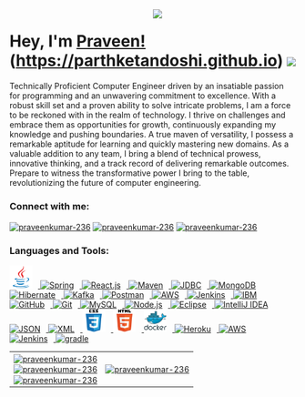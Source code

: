 <img align="right" width="50%" src="https://github.com/praveenkumar-236/praveenkumar-236/blob/master/assets/praveen.gif">

# Hey, I'm [Praveen!](https://praveenkumar-236.github.io) (https://parthketandoshi.github.io) <img src="https://media.giphy.com/media/hvRJCLFzcasrR4ia7z/giphy.gif" width="35px">
<!-- <img width="40%" src="https://github.com/praveenkumar-236/praveenkumar-236/blob/master/assets/designer_developer.gif"> --><!-- ## Designer & Developer -->

Technically Proficient Computer Engineer driven by an insatiable passion for programming and an unwavering commitment to excellence. With a robust skill set and a proven ability to solve intricate problems, I am a force to be reckoned with in the realm of technology. I thrive on challenges and embrace them as opportunities for growth, continuously expanding my knowledge and pushing boundaries. A true maven of versatility, I possess a remarkable aptitude for learning and quickly mastering new domains. As a valuable addition to any team, I bring a blend of technical prowess, innovative thinking, and a track record of delivering remarkable outcomes. Prepare to witness the transformative power I bring to the table, revolutionizing the future of computer engineering.

<!--  <h3 align="center">A Passionate Fullstack Java Developer From India</h3> 
 -->
<!-- <p align="left"> <img src="https://komarev.com/ghpvc/?username=praveenkumar-236&label=Profile%20views&color=0e75b6&style=flat" alt="praveenkumar-236" /> </p>
 -->
<!-- <p align="left"> <a href="https://github.com/ryo-ma/github-profile-trophy"><img src="https://github-profile-trophy.vercel.app/?username=Praveenkumar-23" alt="Praveenkumar-23" /></a> </p> -->

<!-- ### Blogs posts -->
<!-- BLOG-POST-LIST:START -->
<!-- BLOG-POST-LIST:END -->

<h3 align="left">Connect with me:</h3>
<p align="left">
<a href="https://dev.to/praveenkumar236" target="blank"><img align="center" src="https://raw.githubusercontent.com/rahuldkjain/github-profile-readme-generator/master/src/images/icons/Social/devto.svg" alt="praveenkumar-236" height="30" width="40" /></a>
<a href="https://www.linkedin.com/in/pk-b87b3b212/" target="blank"><img align="center" src="https://raw.githubusercontent.com/rahuldkjain/github-profile-readme-generator/master/src/images/icons/Social/linked-in-alt.svg" alt="praveenkumar-236" height="30" width="40" /></a>
<a href="https://leetcode.com/_Praveen_Kumar_/" target="blank"><img align="center" src="https://raw.githubusercontent.com/rahuldkjain/github-profile-readme-generator/master/src/images/icons/Social/leet-code.svg" alt="praveenkumar-236" height="30" width="40" /></a>
</p>


 <h3 align="left">Languages and Tools:</h3>
<p align="left">
  <a href="https://www.oracle.com/java/technologies/" target="_blank" rel="noopener noreferrer">
    <img src="https://raw.githubusercontent.com/devicons/devicon/master/icons/java/java-original.svg" alt="Java" width="40" height="40" style="margin-right: 10px;">
  </a>
    <a href="https://spring.io/projects/spring-boot" target="_blank" rel="noopener noreferrer">
    <img src="https://www.vectorlogo.zone/logos/springio/springio-icon.svg" alt="Spring" width="40" height="40" style="margin-right: 10px;">
  </a>
   <a href="https://reactjs.org/" target="_blank" rel="noopener noreferrer">
    <img src="https://www.vectorlogo.zone/logos/reactjs/reactjs-icon.svg" alt="React.js" width="40" height="40" style="margin-right: 10px;">
  </a>
  <a href="https://www.maven.org" target="_blank" rel="noreferrer">
    <img src="https://www.svgrepo.com/show/354051/maven.svg" alt="Maven" width="40" height="40" style="margin-right: 10px;">
  </a>

  
  <a href="https://www.oracle.com/database/technologies/appdev/jdbc.html" target="_blank" rel="noopener noreferrer">
    <img src="https://www.vectorlogo.zone/logos/java/java-icon.svg" alt="JDBC" width="40" height="40" style="margin-right: 10px;">
  </a>
  <a href="https://mongodb.github.io/mongo-java-driver/" target="_blank" rel="noopener noreferrer">
    <img src="https://www.vectorlogo.zone/logos/mongodb/mongodb-icon.svg" alt="MongoDB" width="40" height="40" style="margin-right: 10px;">
  </a>
  <a href="https://hibernate.org/orm/" target="_blank" rel="noopener noreferrer">
    <img src="https://www.vectorlogo.zone/logos/hibernate/hibernate-icon.svg" alt="Hibernate" width="40" height="40" style="margin-right: 10px;">
  </a>
  
  <a href="https://kafka.apache.org/" target="_blank" rel="noopener noreferrer">
    <img src="https://www.vectorlogo.zone/logos/apache_kafka/apache_kafka-icon.svg" alt="Kafka" width="40" height="40" style="margin-right: 10px;">
  </a>
  <a href="https://www.postman.com/" target="_blank" rel="noopener noreferrer">
    <img src="https://www.vectorlogo.zone/logos/getpostman/getpostman-icon.svg" alt="Postman" width="40" height="40" style="margin-right: 10px;">
  </a>
  <a href="https://aws.amazon.com/" target="_blank" rel="noopener noreferrer">
    <img src="https://www.vectorlogo.zone/logos/amazon_aws/amazon_aws-icon.svg" alt="AWS" width="40" height="40" style="margin-right: 10px;">
  </a>
  <a href="https://www.jenkins.io/" target="_blank" rel="noopener noreferrer">
    <img src="https://www.vectorlogo.zone/logos/jenkins/jenkins-icon.svg" alt="Jenkins" width="40" height="40" style="margin-right: 10px;">
  </a>
  <a href="https://www.ibm.com/" target="_blank" rel="noopener noreferrer">
    <img src="https://www.vectorlogo.zone/logos/ibm/ibm-icon.svg" alt="IBM" width="40" height="40" style="margin-right: 10px;">
  </a>
  <a href="https://github.com/" target="_blank" rel="noopener noreferrer">
    <img src="https://www.vectorlogo.zone/logos/github/github-icon.svg" alt="GitHub" width="40" height="40" style="margin-right: 10px;">
  </a>
  <a href="https://git-scm.com/" target="_blank" rel="noopener noreferrer">
    <img src="https://www.vectorlogo.zone/logos/git-scm/git-scm-icon.svg" alt="Git" width="40" height="40" style="margin-right: 10px;">
  </a>
  <a href="https://www.oracle.com/mysql/" target="_blank" rel="noopener noreferrer">
    <img src="https://www.vectorlogo.zone/logos/mysql/mysql-icon.svg" alt="MySQL" width="40" height="40" style="margin-right: 10px;">
  </a>
  <a href="https://nodejs.org/" target="_blank" rel="noopener noreferrer">
    <img src="https://www.vectorlogo.zone/logos/nodejs/nodejs-icon.svg" alt="Node.js" width="40" height="40" style="margin-right: 10px;">
  </a>
  <a href="https://www.eclipse.org/" target="_blank" rel="noopener noreferrer">
    <img src="https://www.vectorlogo.zone/logos/eclipse/eclipse-icon.svg" alt="Eclipse" width="40" height="40" style="margin-right: 10px;">
  </a>
  <a href="https://www.jetbrains.com/idea/" target="_blank" rel="noopener noreferrer">
    <img src="https://www.vectorlogo.zone/logos/jetbrains/jetbrains-icon.svg" alt="IntelliJ IDEA" width="40" height="40" style="margin-right: 10px;">
  </a>
  <a href="https://www.json.org/json-en.html" target="_blank" rel="noopener noreferrer">
    <img src="https://www.vectorlogo.zone/logos/json/json-icon.svg" alt="JSON" width="40" height="40" style="margin-right: 10px;">
  </a>
  <a href="https://www.w3schools.com/xml/" target="_blank" rel="noopener noreferrer">
    <img src="https://www.vectorlogo.zone/logos/w3c_xml/w3c_xml-icon.svg" alt="XML" width="40" height="40" style="margin-right: 10px;">
  </a>
  <a href="https://www.w3schools.com/css/" target="_blank" rel="noopener noreferrer">
    <img src="https://raw.githubusercontent.com/devicons/devicon/master/icons/css3/css3-original-wordmark.svg" alt="CSS3" width="40" height="40" style="margin-right: 10px;">
  </a>
  <a href="https://www.w3.org/html/" target="_blank" rel="noopener noreferrer">
    <img src="https://raw.githubusercontent.com/devicons/devicon/master/icons/html5/html5-original-wordmark.svg" alt="HTML5" width="40" height="40" style="margin-right: 10px;">
  </a>
  <a href="https://www.docker.com/" target="_blank" rel="noopener noreferrer">
    <img src="https://raw.githubusercontent.com/devicons/devicon/master/icons/docker/docker-original-wordmark.svg" alt="Docker" width="40" height="40" style="margin-right: 10px;">
  </a>
  <a href="https://heroku.com" target="_blank" rel="noopener noreferrer">
    <img src="https://www.vectorlogo.zone/logos/heroku/heroku-icon.svg" alt="Heroku" width="40" height="40" style="margin-right: 10px;">
  </a>
  <a href="https://aws.amazon.com/" target="_blank" rel="noopener noreferrer">
    <img src="https://www.vectorlogo.zone/logos/amazon_aws/amazon_aws-icon.svg" alt="AWS" width="40" height="40" style="margin-right: 10px;">
  </a>
  <a href="https://www.jenkins.io/" target="_blank" rel="noopener noreferrer">
    <img src="https://www.vectorlogo.zone/logos/jenkins/jenkins-icon.svg" alt="Jenkins" width="40" height="40" style="margin-right: 10px;">
  </a>
  <a href="https://gradle.org" target="_blank" rel="noreferrer">
    <img src="https://www.vectorlogo.zone/logos/gradle/gradle-icon.svg" alt="gradle" width="40" height="40" />
  </a>
 
 
</p>



<table border=0>
  <tr>
    <td>
      <a href="https://github.com/praveenkumar-236" target="_blank"><img align="center" src="https://github-readme-stats.vercel.app/api?username=praveenkumar-236&show_icons=true&theme=dracula" alt="praveenkumar-236"/></a><br>
      <a href="https://github.com/praveenkumar-236" target="_blank"><img align="center" src="https://github-readme-stats.vercel.app/api/top-langs/?username=praveenkumar-236&layout=compact&theme=dracula" alt="praveenkumar-236"/></a><br>
      <a href="https://github.com/praveenkumar-236" target="_blank"><img align="center" src="https://github-readme-streak-stats.herokuapp.com/?user=praveenkumar-236&theme=dracula" alt="praveenkumar-236"/></a><br>
    </td>
    <td>
      <a href="https://leetcode.com/_Praveen_Kumar_/" target="_blank"><img align="center" src="https://leetcode.card.workers.dev/praveenkumar236?theme=nord&font=source_code_pro&extension=activity" alt="praveenkumar-236"/></a>
    </td>
  
  </tr>
</table>
